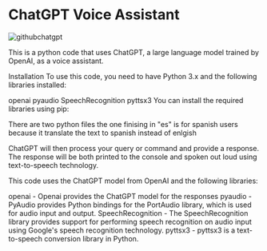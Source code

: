 # ChatGPT Voice Assistant


![githubchatgpt](https://user-images.githubusercontent.com/110467001/224504814-cd3cd66c-a3d8-4b15-ad13-8368e754dd76.PNG)

This is a python code that uses ChatGPT, a large language model trained by OpenAI, as a voice assistant.

Installation
To use this code, you need to have Python 3.x and the following libraries installed:

openai
pyaudio
SpeechRecognition
pyttsx3
You can install the required libraries using pip:

There are two python files the one finising in "es" is for spanish users because it translate the text to spanish instead of enlgish


ChatGPT will then process your query or command and provide a response. The response will be both printed to the console and spoken out loud using text-to-speech technology.

This code uses the ChatGPT model from OpenAI and the following libraries:

openai - Openai provides the ChatGPT model for the responses
pyaudio - PyAudio provides Python bindings for the PortAudio library, which is used for audio input and output.
SpeechRecognition - The SpeechRecognition library provides support for performing speech recognition on audio input using Google's speech recognition technology.
pyttsx3 - pyttsx3 is a text-to-speech conversion library in Python.

